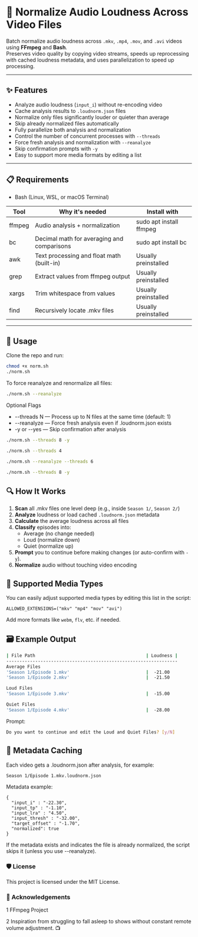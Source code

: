 # 📼 Normalize Audio Loudness Across Video Files

Batch normalize audio loudness across `.mkv`, `.mp4`, `.mov`, and `.avi` videos using **FFmpeg** and **Bash**.  
Preserves video quality by copying video streams, speeds up reprocessing with cached loudness metadata, and uses parallelization to speed up processing.

---

## ✨ Features

- Analyze audio loudness (`input_i`) without re-encoding video
- Cache analysis results to `.loudnorm.json` files
- Normalize only files significantly louder or quieter than average
- Skip already normalized files automatically
- Fully parallelize both analysis and normalization
- Control the number of concurrent processes with `--threads`
- Force fresh analysis and normalization with `--reanalyze`
- Skip confirmation prompts with `-y`
- Easy to support more media formats by editing a list

---

## 📋 Requirements

- Bash (Linux, WSL, or macOS Terminal)

Tool | Why it's needed | Install with
| --- | --- | --- |
ffmpeg | Audio analysis + normalization | sudo apt install ffmpeg
bc | Decimal math for averaging and comparisons | sudo apt install bc
awk | Text processing and float math (built-in) | Usually preinstalled
grep | Extract values from ffmpeg output | Usually preinstalled
xargs | Trim whitespace from values | Usually preinstalled
find | Recursively locate .mkv files | Usually preinstalled

---

## 🚀 Usage

Clone the repo and run:

```bash
chmod +x norm.sh
./norm.sh

```

To force reanalyze and renormalize all files:

```bash 
./norm.sh --reanalyze
```

Optional Flags

   - --threads N — Process up to N files at the same time (default: 1)
   - --reanalyze — Force fresh analysis even if .loudnorm.json exists
   - -y or --yes — Skip confirmation after analysis

```bash
./norm.sh --threads 8 -y
```
```bash
./norm.sh --threads 4
```
```bash
./norm.sh --reanalyze --threads 6
```
```bash
./norm.sh --threads 8 -y
```

## 🔍 How It Works

   1. **Scan** all .mkv files one level deep (e.g., inside ```Season 1/```, ```Season 2/```)
   2. **Analyze** loudness or load cached ```.loudnorm.json``` metadata
   3. **Calculate** the average loudness across all files
   4. **Classify** episodes into:
       - Average (no change needed)
       - Loud (normalize down)
       - Quiet (normalize up)
   5. **Prompt** you to continue before making changes (or auto-confirm with ```-y```).
   6. **Normalize** audio without touching video encoding

## 📂 Supported Media Types

You can easily adjust supported media types by editing this list in the script:
```
ALLOWED_EXTENSIONS=("mkv" "mp4" "mov" "avi")
```
Add more formats like ```webm```, ```flv```, etc. if needed.

## 🗃️ Example Output

```bash
| File Path                                          | Loudness |
-----------------------------------------------------------------
Average Files
'Season 1/Episode 1.mkv'                             |  -21.00
'Season 1/Episode 2.mkv'                             |  -21.50

Loud Files
'Season 1/Episode 3.mkv'                             |  -15.00

Quiet Files
'Season 1/Episode 4.mkv'                             |  -28.00
```

Prompt:

```bash
Do you want to continue and edit the Loud and Quiet Files? [y/N]
```

## 📂 Metadata Caching

Each video gets a .loudnorm.json after analysis, for example:

 ```
Season 1/Episode 1.mkv.loudnorm.json
```

Metadata example:

```
{
  "input_i" : "-22.30",
  "input_tp" : "-1.10",
  "input_lra" : "4.50",
  "input_thresh" : "-32.00",
  "target_offset" : "-1.70",
  "normalized": true
}
```

If the metadata exists and indicates the file is already normalized, the script skips it (unless you use --reanalyze).
### 🛡️ License

This project is licensed under the MIT License.
### 💬 Acknowledgements

   1 FFmpeg Project

   2 Inspiration from struggling to fall asleep to shows without constant remote volume adjustment. 📺
